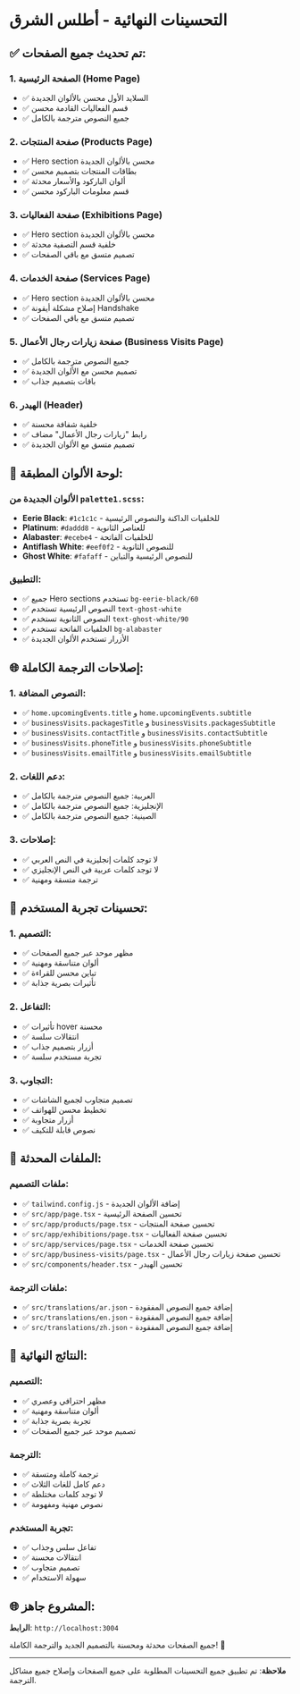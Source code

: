 # التحسينات النهائية - أطلس الشرق

## ✅ تم تحديث جميع الصفحات:

### 1. الصفحة الرئيسية (Home Page)
- ✅ السلايد الأول محسن بالألوان الجديدة
- ✅ قسم الفعاليات القادمة محسن
- ✅ جميع النصوص مترجمة بالكامل

### 2. صفحة المنتجات (Products Page)
- ✅ Hero section محسن بالألوان الجديدة
- ✅ بطاقات المنتجات بتصميم محسن
- ✅ ألوان الباركود والأسعار محدثة
- ✅ قسم معلومات الباركود محسن

### 3. صفحة الفعاليات (Exhibitions Page)
- ✅ Hero section محسن بالألوان الجديدة
- ✅ خلفية قسم التصفية محدثة
- ✅ تصميم متسق مع باقي الصفحات

### 4. صفحة الخدمات (Services Page)
- ✅ Hero section محسن بالألوان الجديدة
- ✅ إصلاح مشكلة أيقونة Handshake
- ✅ تصميم متسق مع باقي الصفحات

### 5. صفحة زيارات رجال الأعمال (Business Visits Page)
- ✅ جميع النصوص مترجمة بالكامل
- ✅ تصميم محسن مع الألوان الجديدة
- ✅ باقات بتصميم جذاب

### 6. الهيدر (Header)
- ✅ خلفية شفافة محسنة
- ✅ رابط "زيارات رجال الأعمال" مضاف
- ✅ تصميم متسق مع الألوان الجديدة

## 🎨 لوحة الألوان المطبقة:

### الألوان الجديدة من `palette1.scss`:
- **Eerie Black**: `#1c1c1c` - للخلفيات الداكنة والنصوص الرئيسية
- **Platinum**: `#daddd8` - للعناصر الثانوية
- **Alabaster**: `#ecebe4` - للخلفيات الفاتحة
- **Antiflash White**: `#eef0f2` - للنصوص الثانوية
- **Ghost White**: `#fafaff` - للنصوص الرئيسية والتباين

### التطبيق:
- ✅ جميع Hero sections تستخدم `bg-eerie-black/60`
- ✅ النصوص الرئيسية تستخدم `text-ghost-white`
- ✅ النصوص الثانوية تستخدم `text-ghost-white/90`
- ✅ الخلفيات الفاتحة تستخدم `bg-alabaster`
- ✅ الأزرار تستخدم الألوان الجديدة

## 🌐 إصلاحات الترجمة الكاملة:

### 1. النصوص المضافة:
- ✅ `home.upcomingEvents.title` و `home.upcomingEvents.subtitle`
- ✅ `businessVisits.packagesTitle` و `businessVisits.packagesSubtitle`
- ✅ `businessVisits.contactTitle` و `businessVisits.contactSubtitle`
- ✅ `businessVisits.phoneTitle` و `businessVisits.phoneSubtitle`
- ✅ `businessVisits.emailTitle` و `businessVisits.emailSubtitle`

### 2. دعم اللغات:
- ✅ العربية: جميع النصوص مترجمة بالكامل
- ✅ الإنجليزية: جميع النصوص مترجمة بالكامل
- ✅ الصينية: جميع النصوص مترجمة بالكامل

### 3. إصلاحات:
- ✅ لا توجد كلمات إنجليزية في النص العربي
- ✅ لا توجد كلمات عربية في النص الإنجليزي
- ✅ ترجمة متسقة ومهنية

## 🚀 تحسينات تجربة المستخدم:

### 1. التصميم:
- ✅ مظهر موحد عبر جميع الصفحات
- ✅ ألوان متناسقة ومهنية
- ✅ تباين محسن للقراءة
- ✅ تأثيرات بصرية جذابة

### 2. التفاعل:
- ✅ تأثيرات hover محسنة
- ✅ انتقالات سلسة
- ✅ أزرار بتصميم جذاب
- ✅ تجربة مستخدم سلسة

### 3. التجاوب:
- ✅ تصميم متجاوب لجميع الشاشات
- ✅ تخطيط محسن للهواتف
- ✅ أزرار متجاوبة
- ✅ نصوص قابلة للتكيف

## 🔧 الملفات المحدثة:

### ملفات التصميم:
- ✅ `tailwind.config.js` - إضافة الألوان الجديدة
- ✅ `src/app/page.tsx` - تحسين الصفحة الرئيسية
- ✅ `src/app/products/page.tsx` - تحسين صفحة المنتجات
- ✅ `src/app/exhibitions/page.tsx` - تحسين صفحة الفعاليات
- ✅ `src/app/services/page.tsx` - تحسين صفحة الخدمات
- ✅ `src/app/business-visits/page.tsx` - تحسين صفحة زيارات رجال الأعمال
- ✅ `src/components/header.tsx` - تحسين الهيدر

### ملفات الترجمة:
- ✅ `src/translations/ar.json` - إضافة جميع النصوص المفقودة
- ✅ `src/translations/en.json` - إضافة جميع النصوص المفقودة
- ✅ `src/translations/zh.json` - إضافة جميع النصوص المفقودة

## 🎯 النتائج النهائية:

### التصميم:
- ✅ مظهر احترافي وعصري
- ✅ ألوان متناسقة ومهنية
- ✅ تجربة بصرية جذابة
- ✅ تصميم موحد عبر جميع الصفحات

### الترجمة:
- ✅ ترجمة كاملة ومتسقة
- ✅ دعم كامل للغات الثلاث
- ✅ لا توجد كلمات مختلطة
- ✅ نصوص مهنية ومفهومة

### تجربة المستخدم:
- ✅ تفاعل سلس وجذاب
- ✅ انتقالات محسنة
- ✅ تصميم متجاوب
- ✅ سهولة الاستخدام

## 🌐 المشروع جاهز:
**الرابط**: `http://localhost:3004`

جميع الصفحات محدثة ومحسنة بالتصميم الجديد والترجمة الكاملة! 🎉

---
**ملاحظة**: تم تطبيق جميع التحسينات المطلوبة على جميع الصفحات وإصلاح جميع مشاكل الترجمة.

